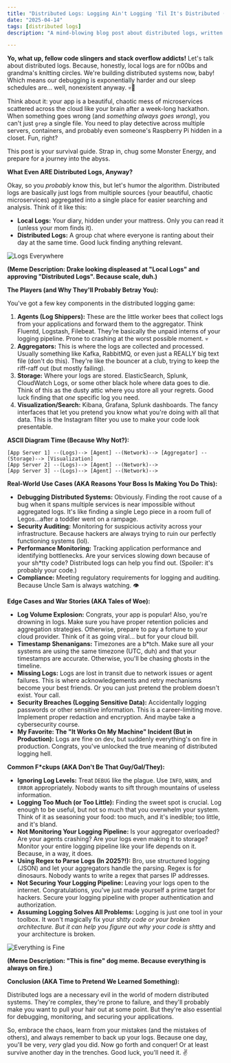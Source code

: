 ```yaml
---
title: "Distributed Logs: Logging Ain't Logging 'Til It's Distributed (and F*cked Up)"
date: "2025-04-14"
tags: [distributed logs]
description: "A mind-blowing blog post about distributed logs, written for chaotic Gen Z engineers. Prepare for pain."

---
```


**Yo, what up, fellow code slingers and stack overflow addicts!** Let's talk about distributed logs. Because, honestly, local logs are for n00bs and grandma's knitting circles. We're building distributed systems now, baby! Which means our debugging is exponentially harder and our sleep schedules are... well, nonexistent anyway. 💀🙏

Think about it: your app is a beautiful, chaotic mess of microservices scattered across the cloud like your brain after a week-long hackathon. When something goes wrong (and *something always goes wrong*), you can't just `grep` a single file. You need to play detective across multiple servers, containers, and probably even someone's Raspberry Pi hidden in a closet. Fun, right?

This post is your survival guide. Strap in, chug some Monster Energy, and prepare for a journey into the abyss.

**What Even ARE Distributed Logs, Anyway?**

Okay, so you *probably* know this, but let's humor the algorithm. Distributed logs are basically just logs from multiple sources (your beautiful, chaotic microservices) aggregated into a single place for easier searching and analysis. Think of it like this:

*   **Local Logs:** Your diary, hidden under your mattress. Only you can read it (unless your mom finds it).
*   **Distributed Logs:** A group chat where everyone is ranting about their day at the same time. Good luck finding anything relevant.

![Logs Everywhere](https://i.imgflip.com/78w7v.jpg)

**(Meme Description: Drake looking displeased at "Local Logs" and approving "Distributed Logs". Because scale, duh.)**

**The Players (and Why They'll Probably Betray You):**

You've got a few key components in the distributed logging game:

1.  **Agents (Log Shippers):** These are the little worker bees that collect logs from your applications and forward them to the aggregator. Think Fluentd, Logstash, Filebeat. They’re basically the unpaid interns of your logging pipeline. Prone to crashing at the worst possible moment. 💀
2.  **Aggregators:** This is where the logs are collected and processed. Usually something like Kafka, RabbitMQ, or even just a REALLY big text file (don't do this). They're like the bouncer at a club, trying to keep the riff-raff out (but mostly failing).
3.  **Storage:** Where your logs are stored. ElasticSearch, Splunk, CloudWatch Logs, or some other black hole where data goes to die. Think of this as the dusty attic where you store all your regrets. Good luck finding that *one* specific log you need.
4.  **Visualization/Search:** Kibana, Grafana, Splunk dashboards. The fancy interfaces that let you pretend you know what you're doing with all that data. This is the Instagram filter you use to make your code look presentable.

**ASCII Diagram Time (Because Why Not?):**

```
[App Server 1] --(Logs)--> [Agent] --(Network)--> [Aggregator] --(Storage)--> [Visualization]
[App Server 2] --(Logs)--> [Agent] --(Network)-->
[App Server 3] --(Logs)--> [Agent] --(Network)-->
```

**Real-World Use Cases (AKA Reasons Your Boss Is Making You Do This):**

*   **Debugging Distributed Systems:** Obviously. Finding the root cause of a bug when it spans multiple services is near impossible without aggregated logs. It's like finding a single Lego piece in a room full of Legos...after a toddler went on a rampage.
*   **Security Auditing:** Monitoring for suspicious activity across your infrastructure. Because hackers are always trying to ruin our perfectly functioning systems (lol).
*   **Performance Monitoring:** Tracking application performance and identifying bottlenecks. Are your services slowing down because of your sh*tty code? Distributed logs can help you find out. (Spoiler: it's probably your code.)
*   **Compliance:** Meeting regulatory requirements for logging and auditing. Because Uncle Sam is always watching. 👁️

**Edge Cases and War Stories (AKA Tales of Woe):**

*   **Log Volume Explosion:** Congrats, your app is popular! Also, you're drowning in logs. Make sure you have proper retention policies and aggregation strategies. Otherwise, prepare to pay a fortune to your cloud provider. Think of it as going viral... but for your cloud bill.
*   **Timestamp Shenanigans:** Timezones are a b*tch. Make sure all your systems are using the same timezone (UTC, duh) and that your timestamps are accurate. Otherwise, you'll be chasing ghosts in the timeline.
*   **Missing Logs:** Logs are lost in transit due to network issues or agent failures. This is where acknowledgements and retry mechanisms become your best friends. Or you can just pretend the problem doesn't exist. Your call.
*   **Security Breaches (Logging Sensitive Data):** Accidentally logging passwords or other sensitive information. This is a career-limiting move. Implement proper redaction and encryption. And maybe take a cybersecurity course.
*   **My Favorite: The "It Works On My Machine" Incident (But in Production):** Logs are fine on dev, but suddenly everything's on fire in production. Congrats, you've unlocked the true meaning of distributed logging hell.

**Common F*ckups (AKA Don't Be That Guy/Gal/They):**

*   **Ignoring Log Levels:** Treat `DEBUG` like the plague. Use `INFO`, `WARN`, and `ERROR` appropriately. Nobody wants to sift through mountains of useless information.
*   **Logging Too Much (or Too Little):** Finding the sweet spot is crucial. Log enough to be useful, but not so much that you overwhelm your system. Think of it as seasoning your food: too much, and it's inedible; too little, and it's bland.
*   **Not Monitoring Your Logging Pipeline:** Is your aggregator overloaded? Are your agents crashing? Are your logs even making it to storage? Monitor your entire logging pipeline like your life depends on it. Because, in a way, it does.
*   **Using Regex to Parse Logs (In 2025?!):** Bro, use structured logging (JSON) and let your aggregators handle the parsing. Regex is for dinosaurs. Nobody wants to write a regex that parses IP addresses.
*   **Not Securing Your Logging Pipeline:** Leaving your logs open to the internet. Congratulations, you've just made yourself a prime target for hackers. Secure your logging pipeline with proper authentication and authorization.
*   **Assuming Logging Solves All Problems:** Logging is just one tool in your toolbox. It won't magically fix your sh*tty code or your broken architecture. But it can help you figure out *why* your code is sh*tty and your architecture is broken.

![Everything is Fine](https://i.kym-cdn.com/photos/images/newsfeed/000/234/765/b7e.jpg)

**(Meme Description: "This is fine" dog meme. Because everything is always on fire.)**

**Conclusion (AKA Time to Pretend We Learned Something):**

Distributed logs are a necessary evil in the world of modern distributed systems. They're complex, they're prone to failure, and they'll probably make you want to pull your hair out at some point. But they're also essential for debugging, monitoring, and securing your applications.

So, embrace the chaos, learn from your mistakes (and the mistakes of others), and always remember to back up your logs. Because one day, you'll be very, *very* glad you did. Now go forth and conquer! Or at least survive another day in the trenches. Good luck, you'll need it. ✌️
